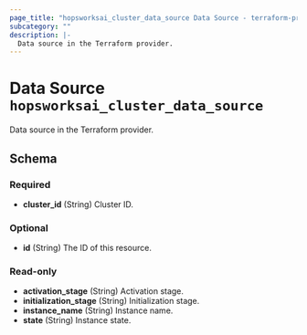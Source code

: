 ```yaml
---
page_title: "hopsworksai_cluster_data_source Data Source - terraform-provider-hopsworksai"
subcategory: ""
description: |-
  Data source in the Terraform provider.
---
```


# Data Source `hopsworksai_cluster_data_source`

Data source in the Terraform provider.



## Schema

### Required

- **cluster_id** (String) Cluster ID.

### Optional

- **id** (String) The ID of this resource.

### Read-only

- **activation_stage** (String) Activation stage.
- **initialization_stage** (String) Initialization stage.
- **instance_name** (String) Instance name.
- **state** (String) Instance state.


